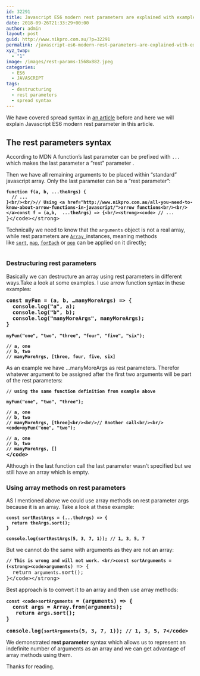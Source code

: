 ```yaml
---
id: 32291
title: Javascript ES6 modern rest parameters are explained with examples
date: 2018-09-26T21:33:29+00:00
author: admin
layout: post
guid: http://www.nikpro.com.au/?p=32291
permalink: /javascript-es6-modern-rest-parameters-are-explained-with-examples/
xyz_twap:
  - "1"
image: /images/rest-params-1568x882.jpeg
categories:
  - ES6
  - JAVASCRIPT
tags:
  - destructuring
  - rest parameters
  - spread syntax
---
```

We have covered spread syntax in [an article](http://www.nikpro.com.au/what-is-spread-syntax-in-es6-and-how-to-use-it/) before and here we will explain Javascript ES6 modern rest parameter in this article.

## The rest parameters syntax

According to MDN A function&#8217;s last parameter can be prefixed with `...`  which makes the last parameter a &#8220;rest&#8221; parameter .

Then we have all remaining arguments to be placed within &#8220;standard&#8221; javascript array. Only the last parameter can be a &#8220;rest parameter&#8221;:

<pre class="wp-block-preformatted"><strong><code>function f(a, b, ...theArgs) {
  // ...
}&lt;br/>&lt;br/>// Using &lt;a href="http://www.nikpro.com.au/all-you-need-to-know-about-arrow-functions-in-javascript/">arrow functions&lt;br/>&lt;br/>&lt;/a>const f = (a,b,  ...theArgs) => {&lt;br/>&lt;strong>&lt;code> // ...</code></strong><br />}&lt;/code>&lt;/strong></pre>

Technically we need to know that the `arguments` object is not a real array, while rest parameters are [`Array `](https://developer.mozilla.org/en-US/docs/Web/JavaScript/Reference/Global_Objects/Array)instances, meaning methods like [`sort`](https://developer.mozilla.org/en-US/docs/Web/JavaScript/Reference/Global_Objects/Array/sort), [`map`](https://developer.mozilla.org/en-US/docs/Web/JavaScript/Reference/Global_Objects/Array/map), [`forEach`](https://developer.mozilla.org/en-US/docs/Web/JavaScript/Reference/Global_Objects/Array/forEach) or [`pop`](https://developer.mozilla.org/en-US/docs/Web/JavaScript/Reference/Global_Objects/Array/pop) can be applied on it directly;<figure class="wp-block-image">

<img src="http://www.nikpro.com.aurestprams.png" alt="" class="wp-image-32293" srcset="http://testgatsby.localrestprams.png 599w, http://testgatsby.localrestprams-300x182.png 300w" sizes="(max-width: 599px) 100vw, 599px" /> </figure> 

### Destructuring rest parameters

Basically we can destructure an array using rest parameters in different ways.Take a look at some examples. I use arrow function syntax in these examples:

<pre class="wp-block-preformatted"><strong>const myFun = (a, b, …manyMoreArgs) => {
  console.log("a", a); 
  console.log("b", b);
  console.log("manyMoreArgs", manyMoreArgs); 
}</strong><br /><br /><strong><code>myFun("one", "two", "three", "four", "five", "six");

// a, one
// b, two
// manyMoreArgs, [three, four, five, six]</code></strong><br /></pre>

As an example we have &#8230;manyMoreArgs as rest parameters. Therefor whatever argument to be assigned after the first two arguments will be part of the rest parameters:

<pre class="wp-block-preformatted"><strong><code>// using the same function definition from example above

myFun("one", "two", "three");

// a, one
// b, two
// manyMoreArgs, [three]&lt;br/>&lt;br/>// Another call&lt;br/>&lt;br/>&lt;code>myFun("one", "two");

// a, one
// b, two
// manyMoreArgs, []</code><br />&lt;/code></strong></pre>

Although in the last function call the last parameter wasn&#8217;t specified but we still have an array which is empty.

### Using array methods on rest parameters

AS I mentioned above we could use array methods on rest parameter args because it is an array. Take a look at these example:

<pre class="wp-block-preformatted"><strong><code>const sortRestArgs = (...theArgs) => {
  return theArgs.sort();
}

console.log(sortRestArgs(5, 3, 7, 1)); // 1, 3, 5, 7</code></strong></pre>

But we cannot do the same with arguments as they are not an array:

<pre class="wp-block-preformatted"><strong><code>// This is wrong and will not work. &lt;br/>const sortArguments = (&lt;strong>&lt;code>arguments</code></strong>) => {
  return <code>arguments</code>.sort();
}&lt;/code>&lt;/strong></pre>

Best approach is to convert it to an array and then use array methods:

<pre class="wp-block-preformatted"><strong><code>const &lt;code>sortArguments</code> = (arguments) => {
  const args = Array.from(arguments);
   return args.sort();
}

console.log(<code>sortArguments</code>(5, 3, 7, 1)); // 1, 3, 5, 7&lt;/code></strong></pre>

We demonstrated **rest parameter** syntax which allows us to represent an indefinite number of arguments as an array and we can get advantage of array methods using them.

Thanks for reading.